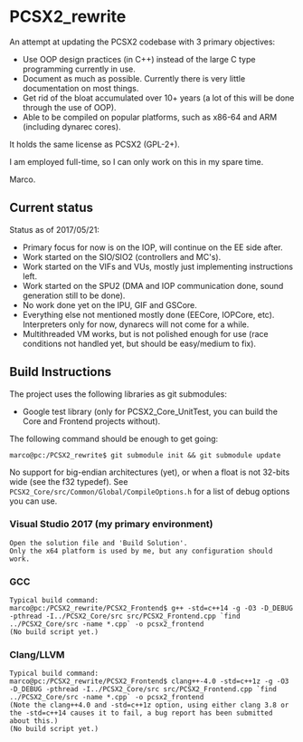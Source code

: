 # PCSX2_rewrite

An attempt at updating the PCSX2 codebase with 3 primary objectives:

* Use OOP design practices (in C++) instead of the large C type programming currently in use.
* Document as much as possible. Currently there is very little documentation on most things.
* Get rid of the bloat accumulated over 10+ years (a lot of this will be done through the use of OOP).
* Able to be compiled on popular platforms, such as x86-64 and ARM (including dynarec cores).

It holds the same license as PCSX2 (GPL-2+).

I am employed full-time, so I can only work on this in my spare time.

Marco.

## Current status

Status as of 2017/05/21:
- Primary focus for now is on the IOP, will continue on the EE side after.
- Work started on the SIO/SIO2 (controllers and MC's).
- Work started on the VIFs and VUs, mostly just implementing instructions left.
- Work started on the SPU2 (DMA and IOP communication done, sound generation still to be done).
- No work done yet on the IPU, GIF and GSCore.
- Everything else not mentioned mostly done (EECore, IOPCore, etc). Interpreters only for now, dynarecs will not come for a while.
- Multithreaded VM works, but is not polished enough for use (race conditions not handled yet, but should be easy/medium to fix).

## Build Instructions
The project uses the following libraries as git submodules:
- Google test library (only for PCSX2_Core_UnitTest, you can build the Core and Frontend projects without).

The following command should be enough to get going:
```
marco@pc:/PCSX2_rewrite$ git submodule init && git submodule update
```
No support for big-endian architectures (yet), or when a float is not 32-bits wide (see the f32 typedef).
See `PCSX2_Core/src/Common/Global/CompileOptions.h` for a list of debug options you can use.

### Visual Studio 2017 (my primary environment)
```
Open the solution file and 'Build Solution'. 
Only the x64 platform is used by me, but any configuration should work.
```
### GCC
```
Typical build command:
marco@pc:/PCSX2_rewrite/PCSX2_Frontend$ g++ -std=c++14 -g -O3 -D_DEBUG -pthread -I../PCSX2_Core/src src/PCSX2_Frontend.cpp `find ../PCSX2_Core/src -name *.cpp` -o pcsx2_frontend
(No build script yet.)
```
### Clang/LLVM
```
Typical build command:
marco@pc:/PCSX2_rewrite/PCSX2_Frontend$ clang++-4.0 -std=c++1z -g -O3 -D_DEBUG -pthread -I../PCSX2_Core/src src/PCSX2_Frontend.cpp `find ../PCSX2_Core/src -name *.cpp` -o pcsx2_frontend
(Note the clang++4.0 and -std=c++1z option, using either clang 3.8 or the -std=c++14 causes it to fail, a bug report has been submitted about this.)
(No build script yet.)
```